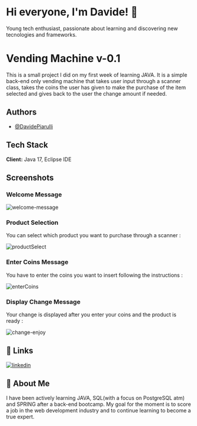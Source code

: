 
# Hi everyone, I'm Davide! 👋

Young tech enthusiast, passionate about learning and discovering new tecnologies and frameworks.
# Vending Machine v-0.1

This is a small project I did on my first week of learning JAVA. 
It is a simple back-end only vending machine that takes user input through a scanner class, takes the coins the user has given to make the purchase of the item selected and gives back to the user the change amount if needed.


## Authors

- [@DavidePiarulli](https://github.com/DavidePiarulli)


## Tech Stack

**Client:** Java 17, Eclipse IDE




## Screenshots

### Welcome Message

![welcome-message](https://user-images.githubusercontent.com/98736255/161349812-1fdaa4c0-3c4e-41a5-a69c-66079783ffef.PNG)

### Product Selection
You can select which product you want to purchase through a scanner :

![productSelect](https://user-images.githubusercontent.com/98736255/161350096-146614df-c5f4-4619-83c5-061eafd30f61.PNG)

### Enter Coins Message
You have to enter the coins you want to insert following the instructions :

![enterCoins](https://user-images.githubusercontent.com/98736255/161350529-ed6fb4b0-1a0d-4cb6-b5ba-5ea6ce00f2d5.PNG)

### Display Change Message
Your change is displayed after you enter your coins and the product is ready :

![change-enjoy](https://user-images.githubusercontent.com/98736255/161350634-3356b33c-1bca-47c8-8d0b-ebaecf6ca08c.PNG)

## 🔗 Links
[![linkedin](https://img.shields.io/badge/linkedin-0A66C2?style=for-the-badge&logo=linkedin&logoColor=white)](https://www.linkedin.com/in/davide-piarulli-232753164/)


## 🚀 About Me
 I have been actively learning JAVA, SQL(with a focus on PostgreSQL atm) and SPRING after a back-end bootcamp. My goal for the moment is to score a job in the web development industry and to continue learning to become a true expert.

